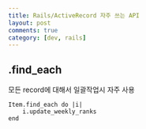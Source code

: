 ```yaml
---
title: Rails/ActiveRecord 자주 쓰는 API
layout: post
comments: true
category: [dev, rails]
---
```


## .find_each

모든 record에 대해서 일괄작업시 자주 사용

    Item.find_each do |i|
        i.update_weekly_ranks
    end
